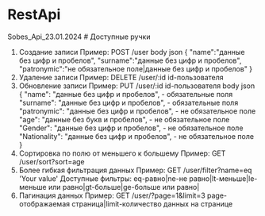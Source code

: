 # RestApi
Sobes_Api_23.01.2024
    # Доступные ручки

1) Создание записи
Пример:
POST
/user
body json
{
    "name":"данные без цифр и пробелов",
    "surname":"данные без цифр и пробелов",
    "patronymic":"не обязательное поле|данные без цифр и пробелов"
}
2) Удаление записи
Пример:
DELETE
/user/:id
id-пользователя
3) Обновление записи
Пример:
PUT
/user/:id
id-пользователя
body json 
{
    "name": "данные без цифр и пробелов", - обязательные поля
    "surname": "данные без цифр и пробелов", - обязательные поля
    "patronymic": "данные без цифр и пробелов", - не обязательное поле
    "age":  "данные без букв и пробелов", - не обязательное поле 
    "Gender":  "данные без цифр и пробелов", - не обязательное поле
    "Nationality":  "данные без цифр и пробелов", - не обязательное поле
}
4) Сортировка по полю от меньшего к большему
Пример:
GET
/user/sort?sort=age
5) Более гибкая фильтрация данных
Пример:
GET
/user/filter?name=eq 'Your value'
Доступные фильтры: eq-равно|ne-не равно|lt-меньше|le-меньше или равно|gt-больше|ge-больше или равно| 
6) Пагинация данных
Пример:
GET
/user/?page=1&limit=3
page-отображаемая страница|limit-количество данных на странице
